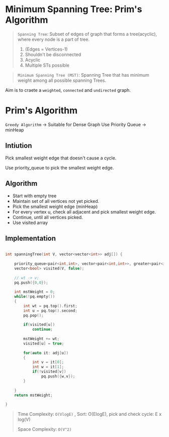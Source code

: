 # Minimum Spanning Tree: Prim's Algorithm

> `Spanning Tree`: Subset of edges of graph that forms a tree(acyclic), where every node is a part of tree. 
> 
> 1. (Edges = Vertices-1)
> 2. Shouldn't be disconnected
> 3. Acyclic
> 4. Multiple STs possible

> `Minimum Spanning Tree (MST)`: Spanning Tree that has minimum weight among all possible spanning Trees.


Aim is to craete a `weighted`, `connected` and `undirected` graph.



# Prim's Algorithm
`Greedy Algorithm` -> Suitable for Dense Graph
Use Priority Queue -> minHeap


## Intiution

Pick smallest weight edge that doesn't cause a cycle.

Use priority_queue to pick the smallest weight edge.

## Algorithm

- Start with empty tree
- Maintain set of all vertices not yet picked.
- Pick the smallest weight edge (minHeap)
- For every vertex u, check all adjacent and pick smallest weight edge.
- Continue, until all vertices picked.
- Use visited array

## Implementation

```cpp

int spanningTree(int V, vector<vector<int>> adj[]) {
        
    priority_queue<pair<int,int>, vector<pair<int,int>>, greater<pair<int,int>>> pq;
    vector<bool> visited(V, false);
    
    // wt -> v;
    pq.push({0,0});
    
    int mstWeight = 0;
    while(!pq.empty())
    {
        int wt = pq.top().first;
        int u = pq.top().second;
        pq.pop();
        
        if(visited[u])
            continue;
            
        mstWeight += wt;
        visited[u] = true;
        
        for(auto it: adj[u])
        {
            int v = it[0];
            int w = it[1];
            if(!visited[v])
                pq.push({w,v});
        }
        
    }
    return mstWeight;
    
}

```

> Time Complexity: `O(VlogE)` , Sort: O(ElogE), pick and check cycle: E x log(V)
>
> Space Complexity: `O(V^2)` 
